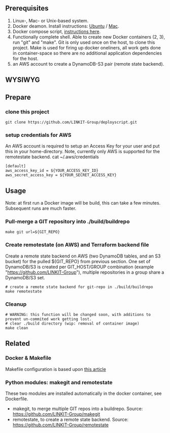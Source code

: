 
## Prerequisites
1. Linux-, Mac- or Unix-based system.
2. Docker deamon. Install instructions: [Ubuntu](https://docs.docker.com/install/linux/docker-ce/ubuntu/#install-docker-ce) / [Mac](https://docs.docker.com/docker-for-mac/install/).
3. Docker compose script, [instructions here](https://docs.docker.com/compose/install/).
4. Functionally complete shell. Able to create new Docker containers (2, 3), run "git" and "make". Git is only used once on the host, to clone this project. Make is used for firing up docker oneliners, all work gets done in container-space so there are no additional application dependencies for the host.
5. an AWS account to create a DynamoDB-S3 pair (remote state backend).


## WYSIWYG


## Prepare
### clone this project
```
git clone https://github.com/LINKIT-Group/deployscript.git
```

### setup credentials for AWS
An AWS account is required to setup an Access Key for your user and put this in your home-directory. Note, currently only AWS is supported for the remotestate backend.
cat ~/.aws/credentials 
```
[default]
aws_access_key_id = ${YOUR_ACCESS_KEY_ID}
aws_secret_access_key = ${YOUR_SECRET_ACCESS_KEY}
```

## Usage
Note: at first run a Docker image will be build, this can take a few minutes. Subsequent runs are much faster.
### Pull-merge a GIT repository into ./build/buildrepo
```
make git url=${GIT_REPO}
```

### Create remotestate (on AWS) and Terraform backend file
Create a remote state backend on AWS (two DynamoDB tables, and an S3 bucket) for the pulled ${GIT_REPO} from previous section. One set of DynamoDB/S3 is created per GIT_HOST/GROUP combination (example "https://github.com/LINKIT-Group"), multiple repositories in a group share a DynamoDB/S3 set.

```
# create a remote state backend for git-repo in ./build/buildrepo
make remotestate
```

### Cleanup
```
# WARNING: this function will be changed soon, with additions to prevent un-commited work getting lost.
# clear ./build directory (wip: removal of container image)
make clean
```

## Related
### Docker & Makefile
Makefile configuration is based upon [this article](https://itnext.io/docker-makefile-x-ops-sharing-infra-as-code-parts-ea6fa0d22946)

### Python modules: makegit and remotestate
These two modules are installed automatically in the docker container, see Dockerfile.
- makegit, to merge multiple GIT repos into a buildrepo. Source: https://github.com/LINKIT-Group/makegit
- remotestate, to create a remote state backend. Source: https://github.com/LINKIT-Group/remotestate
